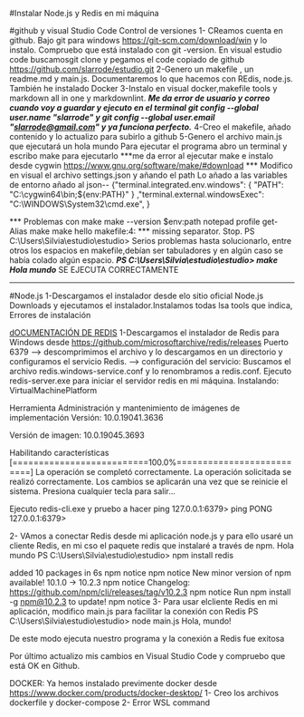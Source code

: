 

#Instalar Node.js y Redis en mi máquina

#github y visual Studio Code Control de versiones
1-  CReamos cuenta en github. Bajo git para windows https://git-scm.com/download/win y lo instalo. Compruebo que está instalado  con git -version. 
En visual estudio code buscamosgit clone y pegamos el code copiado de github
https://github.com/slarrode/estudio.git
2-Genero un makefile , un readme.md y main.js.
 Documentaremos lo que hacemos con REdis, node.js. También he instalado Docker
3-Instalo en visual docker,makefile tools y markdown all in one y markdownlint.
***Me da error de usuario y correo cuando voy a guardar y ejecuto en el terminal git config --global user.name "slarrode"  y git config --global user.email "slarrode@gmail.com" y ya funciona perfecto.***
4-Creo el makefile, añado contenido y lo actualizo para subirlo a github
5-Genero el archivo main.js que ejecutará un hola mundo
Para ejecutar el programa abro un terminal y escribo make para ejecutarlo
***me da error al ejecutar make e instalo desde cygwin 
https://www.gnu.org/software/make/#download  *** Modifico en visual el archivo settings.json y añando el path  Lo añado a las variables de entorno
añado al json-- {"terminal.integrated.env.windows": {
    "PATH": "C:\\cygwin64\\bin;${env:PATH}"
}
,"terminal.external.windowsExec": "C:\\WINDOWS\\System32\\cmd.exe",
}
 
 *** Problemas con make make --version   $env:path notepad profile   get-Alias make 
make hello
makefile:4: *** missing separator.  Stop.
PS C:\Users\Silvia\estudio\estudio>  Serios problemas hasta solucionarlo, entre otros los espacios en makefile,debían ser tabuladores y en algún caso se había colado algún espacio.
***PS C:\Users\Silvia\estudio\estudio> make
Hola mundo***  SE EJECUTA CORRECTAMENTE
***
#Node.js
1-Descargamos el instalador desde elo sitio oficial Node.js Downloads y ejecutamos el instalador.Instalamos todas lsa tools que indica, Errores de instalación

[dOCUMENTACIÓN DE REDIS](https://github.com/redis/redis)
1-Descargamos el instalador de Redis para Windows desde https://github.com/microsoftarchive/redis/releases
Puerto 6379
--> descomprimimos el archivo y lo descargamos en un directorio y configuramos el servicio Redis.
--> configuración del servicio: Buscamos el archivo redis.windows-service.conf y lo renombramos a redis.conf. Ejecuto redis-server.exe para iniciar el servidor redis en mi máquina.
Instalando: VirtualMachinePlatform

Herramienta Administración y mantenimiento de imágenes de implementación
Versión: 10.0.19041.3636

Versión de imagen: 10.0.19045.3693

Habilitando características
[==========================100.0%==========================]
La operación se completó correctamente.
La operación solicitada se realizó correctamente. Los cambios se aplicarán una vez que se reinicie el sistema.
Presiona cualquier tecla para salir...

Ejecuto redis-cli.exe y pruebo a hacer ping
127.0.0.1:6379> ping
PONG
127.0.0.1:6379>

2- VAmos a conectar Redis desde mi aplicación node.js y para ello usaré un cliente Redis, en mi cso el paquete redis que instalaré a través de npm. 
Hola mundo
PS C:\Users\Silvia\estudio\estudio> npm install redis

added 10 packages in 6s
npm notice
npm notice New minor version of npm available! 10.1.0 -> 10.2.3
npm notice Changelog: https://github.com/npm/cli/releases/tag/v10.2.3
npm notice Run npm install -g npm@10.2.3 to update!
npm notice
3- Para usar elcliente Redis en mi aplicación, modifico main.js para facilitar la conexión con Redis
PS C:\Users\Silvia\estudio\estudio> node main.js
Hola, mundo!

De este modo ejecuta nuestro programa y la conexión a Redis fue exitosa

Por último actualizo mis cambios en Visual Studio Code y compruebo que está OK en Github.

DOCKER: Ya hemos instalado previmente docker desde https://www.docker.com/products/docker-desktop/
1- Creo los archivos dockerfile y docker-compose
2- Error WSL command

